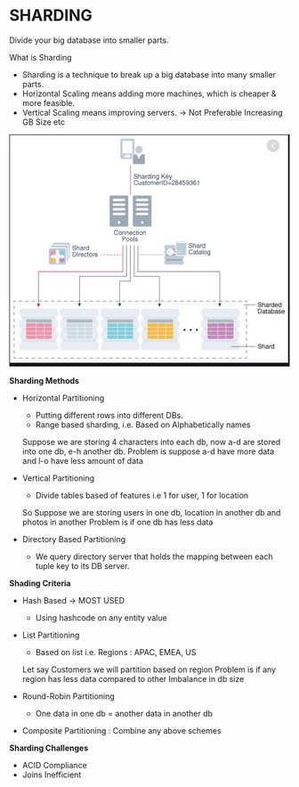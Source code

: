<h1>SHARDING</h1>

Divide your big database into smaller parts.

What is Sharding
* Sharding is a technique to break up a big database into many smaller parts.
* Horizontal Scaling means adding more machines, which is cheaper & more feasible.
* Vertical Scaling means improving servers. -> Not Preferable Increasing GB Size etc

![Docker](./pictures/Sharding.JPG)

<b>Sharding Methods</b>

* Horizontal Partitioning
    - Putting different rows into different DBs.
    - Range based sharding, i.e. Based on Alphabetically names
    
    Suppose we are storing 4 characters into each db, now a-d are stored into one db, e-h another db.
    Problem is suppose a-d have more data and l-o have less amount of data
    
* Vertical Partitioning
    - Divide tables based of features i.e 1 for user, 1 for location
    
    So Suppose we are storing users in one db, location in another db and photos in another
    Problem is if one db has less data
    

* Directory Based Partitioning
    - We query directory server that holds the mapping between each tuple key to its DB server.

<b>Shading Criteria</b>

* Hash Based  -> MOST USED
    - Using hashcode on any entity value
    
* List Partitioning
    - Based on list i.e. Regions : APAC, EMEA, US    

    Let say Customers we will partition based on region
    Problem is if any region has less data compared to other
    Imbalance in db size
    
* Round-Robin Partitioning
    - One data in one db
    = another data in another db
 
* Composite Partitioning : Combine any above schemes

<b>Sharding Challenges</b>
* ACID Compliance
* Joins Inefficient

